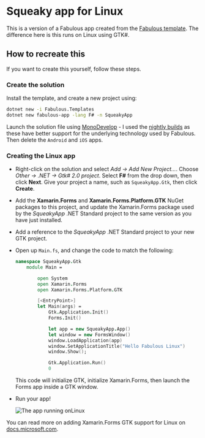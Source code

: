 # Squeaky app for Linux

This is a version of a Fabulous app created from the [Fabulous template](https://fsprojects.github.io/Fabulous/index.html#getting-started). The difference here is this runs on Linux using GTK#.

## How to recreate this

If you want to create this yourself, follow these steps.

### Create the solution

Install the template, and create a new project using:

```sh
dotnet new -i Fabulous.Templates
dotnet new fabulous-app -lang F# -n SqueakyApp
```

Launch the solution file using [MonoDevelop](https://www.monodevelop.com) - I used the [nightly builds](https://www.mono-project.com/download/nightly/#download-lin) as these have better support for the underlying technology used by Fabulous. Then delete the `Android` and `iOS` apps.

### Creating the Linux app

* Right-click on the solution and select _Add -> Add New Project..._. Choose _Other -> .NET -> Gtk# 2.0 project_. Select __F#__ from the drop down, then click __Next__. Give your project a name, such as `SqueakyApp.Gtk`, then click __Create__.

* Add the __Xamarin.Forms__ and __Xamarin.Forms.Platform.GTK__ NuGet packages to this project, and update the Xamarin.Forms package used by the _SqueakyApp_ .NET Standard project to the same version as you have just installed.

* Add a reference to the _SqueakyApp_ .NET Standard project to your new GTK project.

* Open up `Main.fs`, and change the code to match the following:

    ```fsharp
    namespace SqueakyApp.Gtk
        module Main =

            open System
            open Xamarin.Forms
            open Xamarin.Forms.Platform.GTK

            [<EntryPoint>]
            let Main(args) =
                Gtk.Application.Init()
                Forms.Init()

                let app = new SqueakyApp.App()
                let window = new FormsWindow()
                window.LoadApplication(app)
                window.SetApplicationTitle("Hello Fabulous Linux")
                window.Show();

                Gtk.Application.Run()
                0
    ```

    This code will initialize GTK, initialize Xamarin.Forms, then launch the Forms app inside a GTK window.

* Run your app!
  
    ![The app running onLinux](./Images/RunOnLinux.png)

You can read more on adding Xamarin.Forms GTK support for Linux on [docs.microsoft.com](https://docs.microsoft.com/en-us/xamarin/xamarin-forms/platform/gtk/?WT.mc_id=fabulouslinux-github-jabenn).